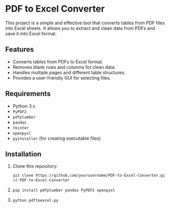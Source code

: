# PDF to Excel Converter

This project is a simple and effective tool that converts tables from PDF files into Excel sheets. It allows you to extract and clean data from PDFs and save it into Excel format.

## Features

- Converts tables from PDFs to Excel format.
- Removes blank rows and columns for clean data.
- Handles multiple pages and different table structures.
- Provides a user-friendly GUI for selecting files.

## Requirements

- Python 3.x
- `PyPDF2`
- `pdfplumber`
- `pandas`
- `tkinter`
- `openpyxl`
- `pyinstaller` (for creating executable files)

## Installation

1. Clone this repository:
   ```bash
   git clone https://github.com/yourusername/PDF-to-Excel-Converter.git
   cd PDF-to-Excel-Converter
2. ```bash
   pip install pdfplumber pandas PyPDF2 openpyxl
3. ```bash
   python pdftoexcel.py
